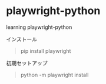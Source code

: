 # playwright-python
learning playwright-python

インストール
> pip install playwright

初期セットアップ
> python -m playwright install
